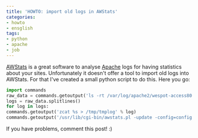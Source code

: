```yaml
---
title: 'HOWTO: import old logs in AWStats'
categories:
- howto
- ensglish
tags:
- python
- apache
- job
---
```

[AWStats](http://awstats.sourceforge.net/) is a great software to analyse
[Apache](http://www.apache.org/) logs for having statistics about your sites.
Unfortunately it doesn't offer a tool to import old logs into AWStats. For
that I've created a small python script to do this. Here you go:

```python
import commands
raw_data = commands.getoutput('ls -rt /var/log/apache2/wespot-access80.log.*.gz')
logs = raw_data.splitlines()
for log in logs:
commands.getoutput('zcat %s > /tmp/tmplog' % log)
commands.getoutput('/usr/lib/cgi-bin/awstats.pl -update -config=config.site.com -LogFile=/tmp/tmplog')
```
  
If you have problems, comment this post! :)
